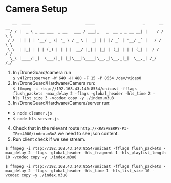 # Camera Setup
```
   __  ____                        ____                     _      __ __  
  / / |  _ \ _ __ ___  _ __   ___ / ___|_   _  __ _ _ __ __| |    / / \ \ 
 / /  | | | | '__/ _ \| '_ \ / _ \ |  _| | | |/ _` | '__/ _` |   / /   \ \
 \ \  | |_| | | | (_) | | | |  __/ |_| | |_| | (_| | | | (_| |  / /    / /
  \_\ |____/|_|  \___/|_| |_|\___|\____|\__,_|\__,_|_|  \__,_| /_/    /_/ 

```

1. In /DroneGuard/camera run </br> 
`$ v4l2rtspserver -W 640 -H 480 -F 15 -P 8554 /dev/video0`
2. In /DroneGuard/Hardware/Camera run:</br>
`$ ffmpeg -i rtsp://192.168.43.140:8554/unicast -fflags flush_packets -max_delay 2 -flags -global_header -hls_time 2 -hls_list_size 3 -vcodec copy -y ./index.m3u8`
3. In /DroneGuard/Hardware/Camera/server run:
* `$ node cleaner.js`
* `$ node hls-server.js`
4. Check that in the relevant route `http://<RASPBERRY-PI-IP>:4000/index.m3u8` we need to see json content.
5. Run client check if we see stream. 


`$ ffmpeg -i rtsp://192.168.43.140:8554/unicast -fflags flush_packets -max_delay 2 -flags -global_header -hls_fragment 1 -hls_playlist_length 10 -vcodec copy -y ./index.m3u8`

`$ ffmpeg -i rtsp://192.168.43.140:8554/unicast -fflags flush_packets -max_delay 2 -flags -global_header -hls_time 1 -hls_list_size 10 -vcodec copy -y ./index.m3u8`